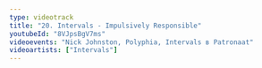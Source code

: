 ```yaml
---
type: videotrack
title: "20. Intervals - Impulsively Responsible"
youtubeId: "8VJpsBgV7ms"
videoevents: "Nick Johnston, Polyphia, Intervals в Patronaat"
videoartists: ["Intervals"]
---
```

